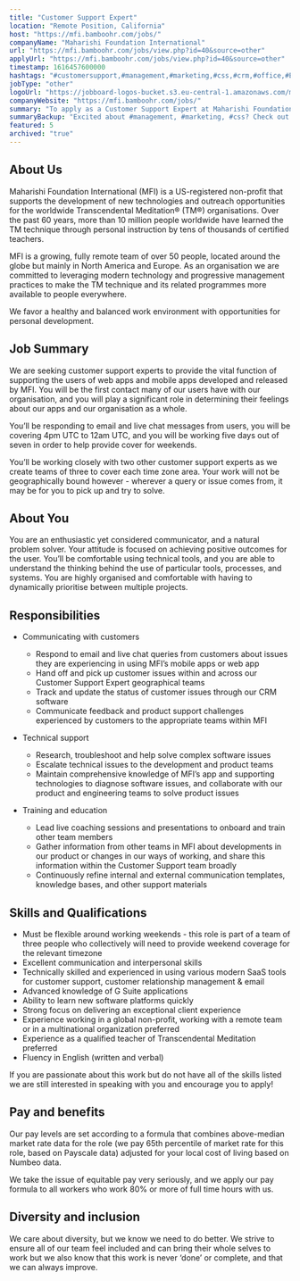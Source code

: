 ```yaml
---
title: "Customer Support Expert"
location: "Remote Position, California"
host: "https://mfi.bamboohr.com/jobs/"
companyName: "Maharishi Foundation International"
url: "https://mfi.bamboohr.com/jobs/view.php?id=40&source=other"
applyUrl: "https://mfi.bamboohr.com/jobs/view.php?id=40&source=other"
timestamp: 1616457600000
hashtags: "#customersupport,#management,#marketing,#css,#crm,#office,#English"
jobType: "other"
logoUrl: "https://jobboard-logos-bucket.s3.eu-central-1.amazonaws.com/maharishi-foundation-international"
companyWebsite: "https://mfi.bamboohr.com/jobs/"
summary: "To apply as a Customer Support Expert at Maharishi Foundation International, you preferably need to be experienced in using various modern SaaS tools for customer support, customer relationship management & email."
summaryBackup: "Excited about #management, #marketing, #css? Check out this job post!"
featured: 5
archived: "true"
---
```


## About Us

Maharishi Foundation International (MFI) is a US-registered non-profit that supports the development of new technologies and outreach opportunities for the worldwide Transcendental Meditation® (TM®) organisations. Over the past 60 years, more than 10 million people worldwide have learned the TM technique through personal instruction by tens of thousands of certified teachers. 

MFI is a growing, fully remote team of over 50 people, located around the globe but mainly in North America and Europe. As an organisation we are committed to leveraging modern technology and progressive management practices to make the TM technique and its related programmes more available to people everywhere. 

We favor a healthy and balanced work environment with opportunities for personal development.  

## Job Summary

We are seeking customer support experts to provide the vital function of supporting the users of web apps and mobile apps developed and released by MFI. You will be the first contact many of our users have with our organisation, and you will play a significant role in determining their feelings about our apps and our organisation as a whole. 

You’ll be responding to email and live chat messages from users, you will be covering 4pm UTC to 12am UTC, and you will be working five days out of seven in order to help provide cover for weekends. 

You’ll be working closely with two other customer support experts as we create teams of three to cover each time zone area. Your work will not be geographically bound however - wherever a query or issue comes from, it may be for you to pick up and try to solve.

## About You

You are an enthusiastic yet considered communicator, and a natural problem solver. Your attitude is focused on achieving positive outcomes for the user. You’ll be comfortable using technical tools, and you are able to understand the thinking behind the use of particular tools, processes, and systems. You are highly organised and comfortable with having to dynamically prioritise between multiple projects.

## Responsibilities

*   Communicating with customers
    *   Respond to email and live chat queries from customers about issues they are experiencing in using MFI’s mobile apps or web app
    *   Hand off and pick up customer issues within and across our Customer Support Expert geographical teams
    *   Track and update the status of customer issues through our CRM software
    *   Communicate feedback and product support challenges experienced by customers to the appropriate teams within MFI

*   Technical support
    *   Research, troubleshoot and help solve complex software issues
    *   Escalate technical issues to the development and product teams
    *   Maintain comprehensive knowledge of MFI’s app and supporting technologies to diagnose software issues, and collaborate with our product and engineering teams to solve product issues 

*   Training and education
    *   Lead live coaching sessions and presentations to onboard and train other team members
    *   Gather information from other teams in MFI about developments in our product or changes in our ways of working, and share this information within the Customer Support team broadly
    *   Continuously refine internal and external communication templates, knowledge bases, and other support materials

## Skills and Qualifications

*   Must be flexible around working weekends - this role is part of a team of three people who collectively will need to provide weekend coverage for the relevant timezone
*   Excellent communication and interpersonal skills 
*   Technically skilled and experienced in using various modern SaaS tools for customer support, customer relationship management & email
*   Advanced knowledge of G Suite applications 
*   Ability to learn new software platforms quickly
*   Strong focus on delivering an exceptional client experience
*   Experience working in a global non-profit, working with a remote team or in a multinational organization preferred
*   Experience as a qualified teacher of Transcendental Meditation preferred
*   Fluency in English (written and verbal)

If you are passionate about this work but do not have all of the skills listed we are still interested in speaking with you and encourage you to apply!

## Pay and benefits

Our pay levels are set according to a formula that combines above-median market rate data for the role (we pay 65th percentile of market rate for this role, based on Payscale data) adjusted for your local cost of living based on Numbeo data.

We take the issue of equitable pay very seriously, and we apply our pay formula to all workers who work 80% or more of full time hours with us.

## Diversity and inclusion

We care about diversity, but we know we need to do better. We strive to ensure all of our team feel included and can bring their whole selves to work but we also know that this work is never ‘done’ or complete, and that we can always improve.
